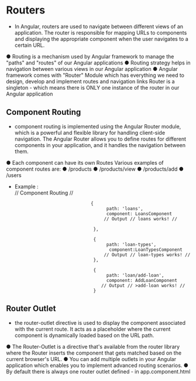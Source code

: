 # Routers


- In Angular, routers are used to navigate between different views of an application. The router is responsible for mapping URLs to components and displaying the appropriate component when the user navigates to a certain URL.

● Routing is a mechanism used by Angular framework to manage the "paths" and
"routes" of our Angular applications
● Routing strategy helps in navigation between various views in our Angular
application
● Angular framework comes with "Router" Module which has everything we need to
design, develop and implement routes and navigation links
Router is a singleton - which means there is ONLY one instance of the router in
our Angular application


##  Component Routing

-  component routing is implemented using the Angular Router module, which is a powerful and flexible library for handling client-side navigation. The Angular Router allows you to define routes for different components in your application, and it handles the navigation between them.

● Each component can have its own Routes
Various examples of component routes are:
● /products
● /products/view
● /products/add
● /users

- Example :  
                                       // Component Routing //

                                   {
                                         path: 'loans',
                                         component: LoansComponent
                                        // Output // loans works! //
   
                                    },

                                    {
                                         path: 'loan-types',
                                          component:LoanTypesComponent
                                        // Output // loan-types works! //
                                    },

                                    {
                                         path: 'loan/add-loan',
                                         component: AddLoanComponent
                                       // Output // >add-loan works! //
                                    }
   




## Router Outlet
  
- the router-outlet directive is used to display the component associated with the current route. It acts as a placeholder where the current component is dynamically loaded based on the URL path.


● The Router-Outlet is a directive that's available from the router library where the
Router inserts the component that gets matched based on the current browser's
URL.
● You can add multiple outlets in your Angular application which enables you to
implement advanced routing scenarios.
● By default there is always one router outlet defined - in app.component.html
